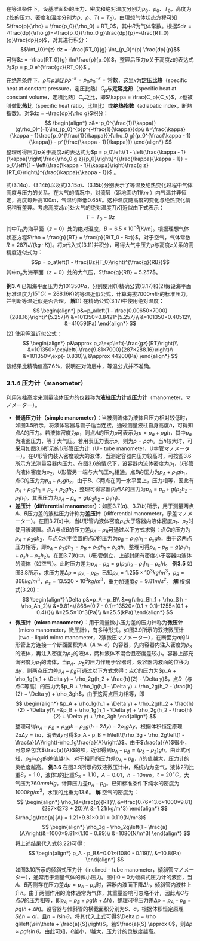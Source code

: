 在等温条件下，设基准面处的压力、密度和绝对温度分别为$p_0$、$\rho_0$、$T_0$，高度为$z$处的压力、密度和温度分别为$p$、$\rho$、$T( = T_0)$。由理想气体状态方程可知$\frac{p}{\rho} = \frac{p_0}{\rho_0} = RT_0$，其中$R$为气体常数。根据$dz = -\frac{dp}{\rho g}=-\frac{p_0}{\rho_0 g}\frac{dp}{p}=-\frac{RT_0}{g}\frac{dp}{p}$，对其进行积分：
$$\int_{0}^{z} dz = -\frac{RT_0}{g} \int_{p_0}^{p} \frac{dp}{p}$$
可得$z = -\frac{RT_0}{g} \ln(\frac{p}{p_0})$，整理后压力$p$关于高度$z$的表达式为$p = p_0 e^{\frac{gz}{RT_0}}$ 。

在绝热条件下，$\rho$与$p$满足$p\rho^{-\kappa}=p_0\rho_0^{-\kappa}= \text{常数}$，这里$\kappa$为**定压比热**（specific heat at constant pressure，定圧比熱）$C_p$与**定容比热**（specific heat at constant volume，定積比熱）$C_v$之比，即$\kappa = \frac{C_p}{C_v}$，$\kappa$也被叫做**比热比**（specific heat ratio，比熱比）或**绝热指数**（adiabatic index，断熱指数）。对$dz = -\frac{dp}{\rho g}$积分：
$$
\begin{align*}
z&=-p_0^{\frac{1}{\kappa}}(g\rho_0)^{-1}\int_{p_0}^{p}p^{-\frac{1}{\kappa}}dp\\
&=\frac{\kappa}{\kappa - 1}\frac{p_0^{\frac{1}{\kappa}}}{\rho_0 g}(p_0^{\frac{\kappa - 1}{\kappa}} - p^{\frac{\kappa - 1}{\kappa}})
\end{align*}
$$
整理可得压力$p$关于高度$z$的表达式为$p = p_0\left\{1 - \left(\frac{\kappa - 1}{\kappa}\right)\frac{\rho_0 g z}{p_0}\right\}^{\frac{\kappa}{\kappa - 1}} = p_0\left\{1 - \left(\frac{\kappa - 1}{\kappa}\right)\frac{g z}{RT_0}\right\}^{\frac{\kappa}{\kappa - 1}}$ 。

式$(3.14a)$、$(3.14b)$以及式$(3.15a)$、$(3.15b)$分别表示了等温及绝热变化过程中气体高度与压力的关系。在大气的情况中，对流层（距地面约$11km$ ）内气温并非恒定，高度每升高$100m$，气温约降低$0.65K$。这种温度随高度的变化与绝热变化情况稍有差异。考虑高度$z[m]$处大气的绝对温度$T[K]$近似由下式表示：
$$T = T_0 - Bz$$
其中$T_0$为海平面（$z = 0$）处的绝对温度，$B = 6.5×10^{-3}[K/m]$。根据理想气体状态方程$\rho = \frac{p}{RT} = \frac{p}{R(T_0 - Bz)}$，对于空气，气体常数$R = 287[J/(kg·K)]$。将$\rho$代入式$(3.11)$并积分，可得大气中压力$p$与高度$z$关系的高精度近似式为：
$$p = p_a\left(1 - \frac{Bz}{T_0}\right)^{\frac{g}{RB}}$$
其中$p_a$为海平面（$z = 0$）处的大气压，$\frac{g}{RB} = 5.257$。

**例3.4** 已知海平面压力为$101350Pa$，分别使用(1)精确公式$(3.17)$和(2)假设海平面标准温度为$15^{\circ}C( = 288.16K)$的等温近似公式，计算海拔$7000m$处的标准压力，并判断等温近似是否合理。
**解**(1) 在精确公式$(3.17)$中使用绝对温度：
$$
\begin{align*}
p&=p_a\left(1 - \frac{0.00650×7000}{288.16}\right)^{5.257}\\
&=101350×0.8421^{5.257}\\
&=101350×0.40512\\
&=41059(Pa)
\end{align*}
$$
(2) 使用等温近似公式：
$$
\begin{align*}
p&\approx p_a\exp\left(-\frac{gz}{RT}\right)\\
&=101350×\exp\left(-\frac{9.81×7000}{287×288.16}\right)\\
&=101350×\exp(- 0.830)\\
&\approx 44200(Pa)
\end{align*}
$$
该结果比精确值高$7.6\%$，说明在对流层中，等温公式并不准确。
### 3.1.4 压力计（manometer）
利用液柱高度来测量流体压力的仪器称为**液柱压力计**或**压力计**（manometer，マノメーター）。
- **普通压力计（simple manometer）**：当被测流体为液体且压力相对较低时，如图$3.5$所示，将液体容器与管子适当连接，通过测量液柱自身高度$h$，可得知点$A$的压力。若液体密度为$\rho$，则点$A$的压力$p$可表示为$p = p_a + \rho gh$，其中$p_a$为液面压力，等于大气压。若用表压力表示$p$，则为$p = \rho gh$。当$h$较大时，可采用如图$3.6$所示的$U$形管压力计（U - tube manometer，U字管マノメーター）。在$U$形管内装入密度较大的液体，当测定容器内压力较高时，可按图$3.6$所示方法测量容器内压力。在图$3.6$的情况下，设容器内流体密度为$\rho_1$，$U$形管内液体密度为$\rho_2$，$U$形管另一端与大气压$p_a$相通。点$B$的压力为$p_A + \rho_1gh_1$，点$C$的压力为$p_a + \rho_2gh_2$，由于$B$、$C$两点在同一水平面上，压力相等，因此有$p_A + \rho_1gh_1 = p_a + \rho_2gh_2$，整理可得容器内点$A$的压力为$p_A = p_a + g(\rho_2h_2 - \rho_1h_1)$，其表压力为$p_A - p_a = g(\rho_2h_2 - \rho_1h_1)$。
- **差压计（differential manometer）**：如图$3.7(a)$、$3.7(b)$所示，用于测量两点$A$、$B$压力差的液柱压力计称为**差压计**（differential manometer，示差マノメーター）。在图$3.7(a)$中，当$U$形管内液体密度$\rho_s$大于容器内液体密度$\rho_1$、$\rho_2$时使用该装置。点$A$与点$B$的压力差$p_A - p_B$可通过以下方式求得：点$C$的压力为$p_A + \rho_2gh_2$，与点$C$水平位置的点$D$的压力为$p_B + \rho_1gh_1 + \rho_sgh$，由于这两点压力相等，即$p_A + \rho_2gh_2 = p_B + \rho_1gh_1 + \rho_sgh$，整理可得$p_A - p_B = g(\rho_1h_1 + \rho_s h - \rho_2h_2)$。在图$3.7(b)$中，$U$形管倒立，上部封闭有密度小于容器内液体的流体（如空气）。此时压力差为$p_A - p_B = g(\rho_2h_2 - \rho_1h_1 - \rho_s h)$。
**例3.5** 如图$3.8$所示，求压力差$\Delta p = p_A - p_B$。已知$\rho_A = 1.255×10^3 kg/m^3$，$\rho_B = 868 kg/m^3$，$\rho_s = 13.520×10^3 kg/m^3$，重力加速度$g = 9.81 m/s^2$。
**解** 根据式$(3.20)$：
$$
\begin{align*}
\Delta p&=p_A - p_B\\
&=g(\rho_Bh_1 + \rho_S h - \rho_Ah_2)\\
&=9.81×\{868×(0.7 - 0.1)+13520×(0.1 + 0.1)-1255×(0.1 + 0.4)\}\\
&=25.5×10^3(Pa)\\
&=25.5(kPa)
\end{align*}
$$
- **微压计（micro manometer）**：用于测量微小压力差的压力计称为**微压计**（micro manometer，微圧計），有多种形式。如图$3.9$所示的双液微压计（two - liquid micro manometer，2液微圧マノメーター），在断面为$a$的$U$形管上方连接一个断面面积为$A$（$A\gg a$）的容器，先向容器内注入密度为$\rho_3$的液体，再注入密度为$\rho_2$的液体，两种液体不混合且密度差较小。容器上部充满密度为$\rho_1$的流体，当$p_A$、$p_B$的压力作用于容器时，设容器内液面的位移为$\Delta y$，则两点压力差$p_A - p_B$可通过以下方式求得：点$C$的压力为$p_A + \rho_1g(h_1 + \Delta y) + \rho_2g(h_2 + \frac{h}{2} - \Delta y)$，点$D$（与点$C$等高）的压力为$p_B + \rho_1g(h_1 - \Delta y) + \rho_2g(h_2 - \frac{h}{2} + \Delta y) + \rho_3gh$，由于这两点压力相等，即
$$
\begin{align*}
&p_A + \rho_1g(h_1 + \Delta y) + \rho_2g(h_2 + \frac{h}{2} - \Delta y)\\
=&p_B + \rho_1g(h_1 - \Delta y) + \rho_2g(h_2 - \frac{h}{2} + \Delta y) + \rho_3gh
\end{align*}
$$
整理可得$p_A - p_B = \rho_3gh - \rho_2g(h - 2\Delta y) - 2\rho_1g\Delta y$。根据体积恒定原理$2a\Delta y = ha$，消去$\Delta y$可得$p_A - p_B = h\left\{\rho_3g - \rho_2g\left(1 - \frac{a}{A}\right)-\rho_1g\frac{a}{A}\right\}$。由于$\frac{a}{A}$很小，可忽略包含$\frac{a}{A}$的项，近似得到$p_A - p_B \approx (\rho_3 - \rho_2)gh$。由此式可知，$\rho_3$与$\rho_2$的差值越小，对于相同的压力差$p_A - p_B$，$h$的值越大，压力计的灵敏度越高。
**例3.6** 在图$3.9$所示的双液微压计中，系统内为空气，液体$2$的比重$S_2 = 1.0$，液体$3$的比重$S_3 = 1.10$，$A = 0.01$，$h = 10mm$，$t = 20^{\circ}C$，大气压为$760mmHg$。计算压力差$p_A - p_B$。已知标准条件下纯水的密度为$1000 kg/m^3$，水银的比重为$13.6$。
**解** 空气的密度为：
$$
\begin{align*}
\rho_1&=\frac{p}{RT}\\
&=\frac{0.76×13.6×1000×9.81}{287×(273 + 20)}\\
&=1.21(kg/m^3)
\end{align*}
$$
$\rho_1g\frac{a}{A} = 1.21×9.81×0.01 = 0.119(N/m^3)$
$$
\begin{align*}
\rho_3g - \rho_2g\left(1 - \frac{a}{A}\right)&=1000×9.81×(1.10 - 0.99)\\
&=1080(N/m^3)
\end{align*}
$$
将上述结果代入式$(3.22)$可得：
$$
\begin{align*}
p_A - p_B&=0.01×(1080 - 0.119)\\
&=10.8(Pa)
\end{align*}
$$
如图$3.10$所示的倾斜式压力计（inclined - tube manometer，傾斜管マノメーター），通常用于测量气体的微小压力。图中$0 - 0$为倾斜式压力计的液面，当$A$、$B$两侧存在压力差$\Delta p = p_A - p_B$时，容器内液面下降$\Delta h$，倾斜管内液柱上升$h$。由于两侧作用的流体通常为气体，其重量影响可忽略不计，因此点$C$与点$D$的压力相等，即$p_A = p_B + \rho g(h + \Delta h)$，整理可得压力差$\Delta p = p_A - p_B = \rho g(h + \Delta h)$。设容器与倾斜管的横截面积分别为$S$、$a$，根据体积恒定原理$S\Delta h = al$，且$h = l\sin\theta$，将其代入上式可得$\Delta p = \rho gl\left(\sin\theta + \frac{a}{S}\right)$。若$\frac{a}{S} \approx 0$，则$\Delta p \approx \rho gl\sin\theta$。由此可知，$\theta$越小，$l$越大，压力计的灵敏度越高。
